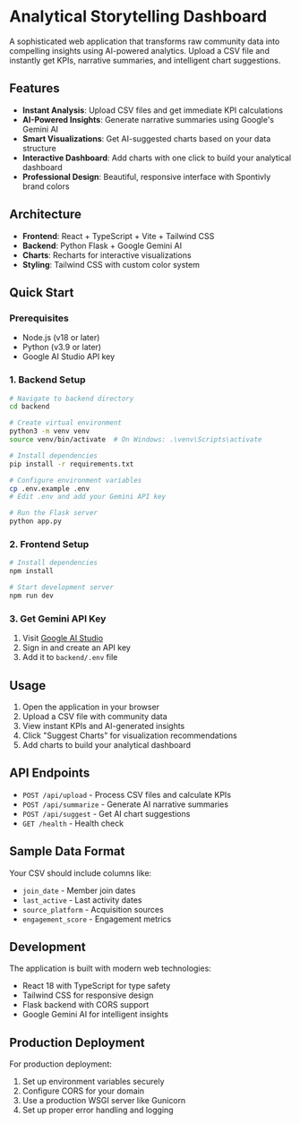 # Analytical Storytelling Dashboard

A sophisticated web application that transforms raw community data into compelling insights using AI-powered analytics. Upload a CSV file and instantly get KPIs, narrative summaries, and intelligent chart suggestions.

## Features

- **Instant Analysis**: Upload CSV files and get immediate KPI calculations
- **AI-Powered Insights**: Generate narrative summaries using Google's Gemini AI
- **Smart Visualizations**: Get AI-suggested charts based on your data structure
- **Interactive Dashboard**: Add charts with one click to build your analytical dashboard
- **Professional Design**: Beautiful, responsive interface with Spontivly brand colors

## Architecture

- **Frontend**: React + TypeScript + Vite + Tailwind CSS
- **Backend**: Python Flask + Google Gemini AI
- **Charts**: Recharts for interactive visualizations
- **Styling**: Tailwind CSS with custom color system

## Quick Start

### Prerequisites
- Node.js (v18 or later)
- Python (v3.9 or later)
- Google AI Studio API key

### 1. Backend Setup

```bash
# Navigate to backend directory
cd backend

# Create virtual environment
python3 -m venv venv
source venv/bin/activate  # On Windows: .\venv\Scripts\activate

# Install dependencies
pip install -r requirements.txt

# Configure environment variables
cp .env.example .env
# Edit .env and add your Gemini API key

# Run the Flask server
python app.py
```

### 2. Frontend Setup

```bash
# Install dependencies
npm install

# Start development server
npm run dev
```

### 3. Get Gemini API Key

1. Visit [Google AI Studio](https://makersuite.google.com/app/apikey)
2. Sign in and create an API key
3. Add it to `backend/.env` file

## Usage

1. Open the application in your browser
2. Upload a CSV file with community data
3. View instant KPIs and AI-generated insights
4. Click "Suggest Charts" for visualization recommendations
5. Add charts to build your analytical dashboard

## API Endpoints

- `POST /api/upload` - Process CSV files and calculate KPIs
- `POST /api/summarize` - Generate AI narrative summaries
- `POST /api/suggest` - Get AI chart suggestions
- `GET /health` - Health check

## Sample Data Format

Your CSV should include columns like:
- `join_date` - Member join dates
- `last_active` - Last activity dates
- `source_platform` - Acquisition sources
- `engagement_score` - Engagement metrics

## Development

The application is built with modern web technologies:
- React 18 with TypeScript for type safety
- Tailwind CSS for responsive design
- Flask backend with CORS support
- Google Gemini AI for intelligent insights

## Production Deployment

For production deployment:
1. Set up environment variables securely
2. Configure CORS for your domain
3. Use a production WSGI server like Gunicorn
4. Set up proper error handling and logging